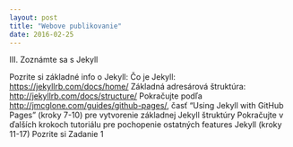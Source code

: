 ```yaml
---
layout: post
title: "Webove publikovanie"
date: 2016-02-25
---
```


III. Zoznámte sa s Jekyll

Pozrite si základné info o Jekyll: Čo je Jekyll: https://jekyllrb.com/docs/home/ 
Základná adresárová štruktúra: http://jekyllrb.com/docs/structure/
Pokračujte podľa http://jmcglone.com/guides/github-pages/, časť “Using Jekyll with GitHub Pages” (kroky 7-10) pre vytvorenie základnej Jekyll štruktúry
Pokračujte v ďalších krokoch tutoriálu pre pochopenie ostatných features Jekyll (kroky 11-17)
Pozrite si Zadanie 1
